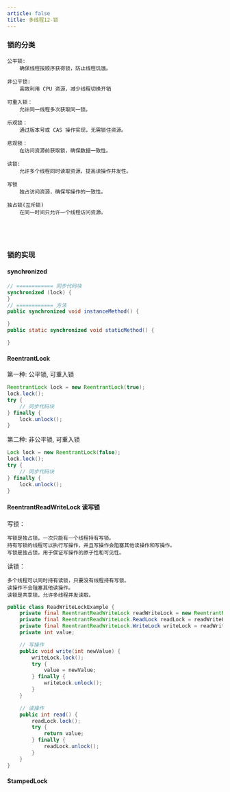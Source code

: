 ```yaml
---
article: false
title: 多线程12-锁
---
```


### 锁的分类
```text
公平锁:
    确保线程按顺序获得锁，防止线程饥饿。

非公平锁:
    高效利用 CPU 资源，减少线程切换开销

可重入锁：
    允许同一线程多次获取同一锁。
    
乐观锁：
    通过版本号或 CAS 操作实现，无需锁住资源。

悲观锁：
    在访问资源前获取锁，确保数据一致性。

读锁:
    允许多个线程同时读取资源，提高读操作并发性。
    
写锁
    独占访问资源，确保写操作的一致性。

独占锁(互斥锁)
    在同一时间只允许一个线程访问资源。





```


### 锁的实现
#### synchronized
```java
// ============ 同步代码块
synchronized (lock) {
}
// ============ 方法
public synchronized void instanceMethod() {

}
public static synchronized void staticMethod() {

}

```

#### ReentrantLock
第一种: 公平锁, 可重入锁
```java
ReentrantLock lock = new ReentrantLock(true);
lock.lock();
try {
    // 同步代码块
} finally {
    lock.unlock();
}
```
第二种: 非公平锁, 可重入锁
```java
Lock lock = new ReentrantLock(false);
lock.lock();
try {
    // 同步代码块
} finally {
    lock.unlock();
}
```


#### ReentrantReadWriteLock 读写锁
写锁：
```text
写锁是独占锁，一次只能有一个线程持有写锁。
持有写锁的线程可以执行写操作，并且写操作会阻塞其他读操作和写操作。
写锁是独占锁，用于保证写操作的原子性和可见性。
```
读锁：
```text
多个线程可以同时持有读锁，只要没有线程持有写锁。
读操作不会阻塞其他读操作。
读锁是共享锁，允许多线程并发读取。
```

```java
public class ReadWriteLockExample {
    private final ReentrantReadWriteLock readWriteLock = new ReentrantReadWriteLock();
    private final ReentrantReadWriteLock.ReadLock readLock = readWriteLock.readLock();
    private final ReentrantReadWriteLock.WriteLock writeLock = readWriteLock.writeLock();
    private int value;

    // 写操作
    public void write(int newValue) {
        writeLock.lock();
        try {
            value = newValue;
        } finally {
            writeLock.unlock();
        }
    }

    // 读操作
    public int read() {
        readLock.lock();
        try {
            return value;
        } finally {
            readLock.unlock();
        }
    }
}
```



#### StampedLock

``` java
```













